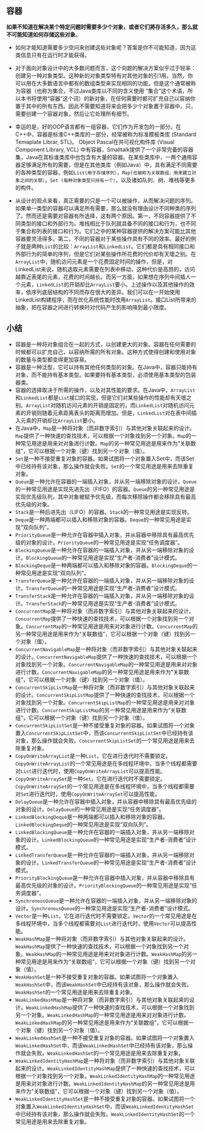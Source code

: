 ## 容器

**如果不知道在解决某个特定问题时需要多少个对象，或者它们將存活多久，那么就不可能知道如何存储这些对象**。

- 如何才能知道需要多少空问来创建这些对象呢？答案是你不可能知道，因为这类信息只有在运行时才能获得。

- 对于面向对象设计中的大多数问题而言，这个向题的解决方案似乎过于轻率：创建另一种对象类型。这种新的对象类型特有对其他对象的引1用。当然，你可以用在大多数语言中都有的数组类型来实现相同的功能。但是这个通常被称为容器（也称为集合，不过Java类库以不同的含义使用 “集合”这个术语，所以本书将使用“容器”这个词）的新对象，在任何需要时都可扩充自己以容纳你置于其中的所有东西。因此不需要知道将来会把多少个对象置于容器中，只，需要创建一个容器对象，然后让它处理所有细节。

- 幸运的是，好的OOP语言都有一组容器，它们作为开发包的一部分。在C++中，容器是标淮C++类库的一部分，经常被称为标准模板类库 (Standard Temaplate Librar, STL)。 Object Pascal在共可视化构件库 (Visual Component Library, VCL) 中有容器，Smalltalk提供了一个非常完备的容器集，Java在其标谁类库中也包含有大量的容器。在某些类库中，一两个通用容器足够满足所有的需要，但是在其他类库（例如Java）中，具有满足不同需要的各种类型的容器，例如`List(用于存储序列）`，`Map(也被称为关联数组，用来建立对象之间的关联）`，`Set (每种对象类型只持有一个）`，以及诸如队列、树、堆栈等更多的构件。

- 从设计的观点来看，真正需要的只是一个可以被操作，从而解决问题的序列。如果单一类型的容器可以满足所有需要，那么就没有理由设计不同种类的序列了。然而还是需要对容器有所选择，这有两个原因。第一，不同容器提供了不同类型的接口和外部行为。堆栈相比于队列就具备不同的接口和行为，也不同于集合和列表的接口和行为。它们之中的某种容器提供的解决方案可能比其他容器要灵活得多。第二，不同的容器对于某些操作具有不同的效率。最好的例子就是两种`List`的比较：`ArrayList`和`LinkedList`。它们都是具有相同接口和外部行为的简单的序列，但是它们对某些操作所花费的代价却有天壞之别。在`ArrayList`中，随机访问元素是一个花费固定时间的操作，但是，对LinkedList来说，随机选取元素需要在列表中移动，这种代价是高昂的，访问越靠近表尾的元素，花费的时间越长。而另一方面，如果想在序列中间插人一个元素，`LinkedList`的开销却比`ArrayList`要小。上述操作以及其他操作的效率，依序列底层结构的不同而存在很大的差异。我们可以在一开始使用LinkedList构建程序，而在优化系统性能时改用`ArrayList`。接口List所带来的抽象，把在容器之间进行转换时对代码产生的影响降到最小限度。

## 小结
- 容器是一种将对象组合在一起的方式，以创建更大的对象。容器在任何需要的时候都可以扩充自己，以容纳所需的所有对象。这种方式使得创建和使用对象的数量与类型都变得更加容易。
- 容器是一种泛型，它可以持有其他任何类型的对象。在Java中，容器只能持有对象，而不能持有基本类型。如果要持有基本类型，必须使用基本类型的包装器类。
- 容器的选择取决于所需的操作，以及对其性能的要求。在Java中，`ArrayList`和`LinkedList`都是`List`接口的实现，但是它们对某些操作的性能却有天壞之别。`ArrayList`对随机访问元素的开销是固定的，而`LinkedList`对随机访问元素的开销则随着元素距离表头的距离而增加。但是，`LinkedList`对在表中间插入元素的开销却比`ArrayList`要小。
- 在Java中，`Map`是一种将对象（而非数字索引）与其他对象关联起来的设计。`Map`提供了一种快速的查找技术，可以根据一个对象找到另一个对象。`Map`的一种常见用途是用来对对象进行计数。`Map`的另一种常见用途是用来作为“关联数组”，它可以根据一个对象（键）找到另一个对象（值）。
- `Set`是一种不接受重复对象的容器。如果试图将一个对象置入Set中，而该Set中已经持有该对象，那么操作就会失败。`Set`的一个常见用途是用来去除重复对象。
- `Queue`是一种允许在容器的一端插入对象，并从另一端移除对象的设计。`Queue`的一种常见用途是实现先进先出（FIFO）的容器。`Queue`的另一种常见用途是实现优先级队列，其中对象被赋予优先级，而每次移除操作都会移除具有最高优先级的对象。
- `Stack`是一种后进先出（LIFO）的容器。`Stack`的一种常见用途是实现反转。
- `Deque`是一种两端都可以插入和移除对象的容器。`Deque`的一种常见用途是实现“双向队列”。
- `PriorityQueue`是一种允许在容器中插入对象，并从容器中移除具有最高优先级的对象的设计。`PriorityQueue`的一种常见用途是实现“任务调度器”。
- `BlockingQueue`是一种允许在容器的一端插入对象，并从另一端移除对象的设计。`BlockingQueue`的一种常见用途是实现“生产者-消费者”设计模式。
- `BlockingDeque`是一种两端都可以插入和移除对象的容器。`BlockingDeque`的一种常见用途是实现“双向队列”。
- `TransferQueue`是一种允许在容器的一端插入对象，并从另一端移除对象的设计。`TransferQueue`的一种常见用途是实现“生产者-消费者”设计模式。
- `TransferStack`是一种允许在容器的一端插入对象，并从另一端移除对象的设计。`TransferStack`的一种常见用途是实现“生产者-消费者”设计模式。
- `ConcurrentMap`是一种将对象（而非数字索引）与其他对象关联起来的设计。`ConcurrentMap`提供了一种快速的查找技术，可以根据一个对象找到另一个对象。`ConcurrentMap`的一种常见用途是用来对对象进行计数。`ConcurrentMap`的另一种常见用途是用来作为“关联数组”，它可以根据一个对象（键）找到另一个对象（值）。
- `ConcurrentNavigableMap`是一种将对象（而非数字索引）与其他对象关联起来的设计。`ConcurrentNavigableMap`提供了一种快速的查找技术，可以根据一个对象找到另一个对象。`ConcurrentNavigableMap`的一种常见用途是用来对对象进行计数。`ConcurrentNavigableMap`的另一种常见用途是用来作为“关联数组”，它可以根据一个对象（键）找到另一个对象（值）。
- `ConcurrentSkipListMap`是一种将对象（而非数字索引）与其他对象关联起来的设计。`ConcurrentSkipListMap`提供了一种快速的查找技术，可以根据一个对象找到另一个对象。`ConcurrentSkipListMap`的一种常见用途是用来对对象进行计数。`ConcurrentSkipListMap`的另一种常见用途是用来作为“关联数组”，它可以根据一个对象（键）找到另一个对象（值）。
- `ConcurrentSkipListSet`是一种不接受重复对象的容器。如果试图将一个对象置入`ConcurrentSkipListSet`中，而该`ConcurrentSkipListSet`中已经持有该对象，那么操作就会失败。`ConcurrentSkipListSet`的一个常见用途是用来去除重复对象。  
- `CopyOnWriteArrayList`是一种`List`，它在进行迭代时不需要锁定。`CopyOnWriteArrayList`的一个常见用途是在多线程环境中，当多个线程都需要对`List`进行迭代时，使用`CopyOnWriteArrayList`可以提高性能。
- `CopyOnWriteArraySet`是一种`Set`，它在进行迭代时不需要锁定。`CopyOnWriteArraySet`的一个常见用途是在多线程环境中，当多个线程都需要对`Set`进行迭代时，使用`CopyOnWriteArraySet`可以提高性能。
- `DelayQueue`是一种允许在容器中插入对象，并从容器中移除具有最高优先级的对象的设计。`DelayQueue`的一种常见用途是实现“任务调度器”。
- `LinkedBlockingDeque`是一种两端都可以插入和移除对象的容器。`LinkedBlockingDeque`的一种常见用途是实现“双向队列”。
- `LinkedBlockingQueue`是一种允许在容器的一端插入对象，并从另一端移除对象的设计。`LinkedBlockingQueue`的一种常见用途是实现“生产者-消费者”设计模式。
- `LinkedTransferQueue`是一种允许在容器的一端插入对象，并从另一端移除对象的设计。`LinkedTransferQueue`的一种常见用途是实现“生产者-消费者”设计模式。
- `PriorityBlockingQueue`是一种允许在容器中插入对象，并从容器中移除具有最高优先级的对象的设计。`PriorityBlockingQueue`的一种常见用途是实现“任务调度器”。
- `SynchronousQueue`是一种允许在容器的一端插入对象，并从另一端移除对象的设计。`SynchronousQueue`的一种常见用途是实现“生产者-消费者”设计模式。
- `Vector`是一种`List`，它在进行迭代时不需要锁定。`Vector`的一个常见用途是在多线程环境中，当多个线程都需要对`List`进行迭代时，使用`Vector`可以提高性能。
- `WeakHashMap`是一种将对象（而非数字索引）与其他对象关联起来的设计。`WeakHashMap`提供了一种快速的查找技术，可以根据一个对象找到另一个对象。`WeakHashMap`的一种常见用途是用来对对象进行计数。`WeakHashMap`的另一种常见用途是用来作为“关联数组”，它可以根据一个对象（键）找到另一个对象（值）。
- `WeakHashSet`是一种不接受重复对象的容器。如果试图将一个对象置入`WeakHashSet`中，而该`WeakHashSet`中已经持有该对象，那么操作就会失败。`WeakHashSet`的一个常见用途是用来去除重复对象。
- `WeakLinkedHashMap`是一种将对象（而非数字索引）与其他对象关联起来的设计。`WeakLinkedHashMap`提供了一种快速的查找技术，可以根据一个对象找到另一个对象。`WeakLinkedHashMap`的一种常见用途是用来对对象进行计数。`WeakLinkedHashMap`的另一种常见用途是用来作为“关联数组”，它可以根据一个对象（键）找到另一个对象（值）。
- `WeakLinkedHashSet`是一种不接受重复对象的容器。如果试图将一个对象置入`WeakLinkedHashSet`中，而该`WeakLinkedHashSet`中已经持有该对象，那么操作就会失败。`WeakLinkedHashSet`的一个常见用途是用来去除重复对象。
- `WeakLinkedIdentityHashMap`是一种将对象（而非数字索引）与其他对象关联起来的设计。`WeakLinkedIdentityHashMap`提供了一种快速的查找技术，可以根据一个对象找到另一个对象。`WeakLinkedIdentityHashMap`的一种常见用途是用来对对象进行计数。`WeakLinkedIdentityHashMap`的另一种常见用途是用来作为“关联数组”，它可以根据一个对象（键）找到另一个对象（值）。
- `WeakLinkedIdentityHashSet`是一种不接受重复对象的容器。如果试图将一个对象置入`WeakLinkedIdentityHashSet`中，而该`WeakLinkedIdentityHashSet`中已经持有该对象，那么操作就会失败。`WeakLinkedIdentityHashSet`的一个常见用途是用来去除重复对象。

